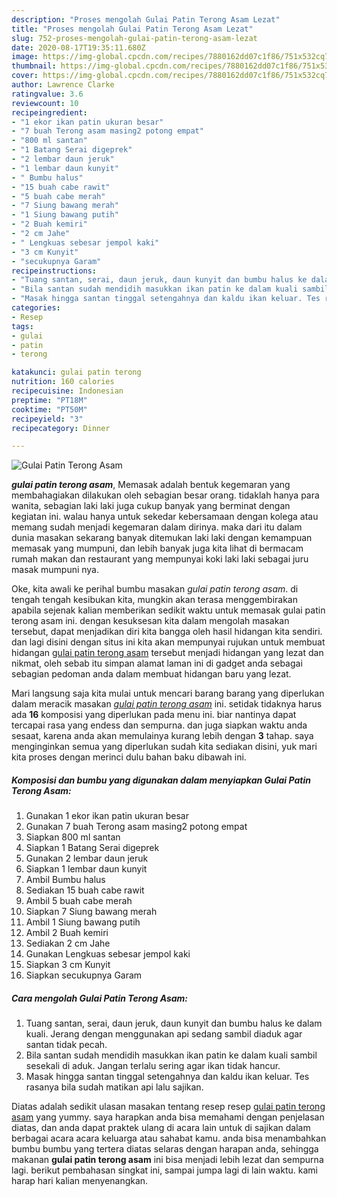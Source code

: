 ```yaml
---
description: "Proses mengolah Gulai Patin Terong Asam Lezat"
title: "Proses mengolah Gulai Patin Terong Asam Lezat"
slug: 752-proses-mengolah-gulai-patin-terong-asam-lezat
date: 2020-08-17T19:35:11.680Z
image: https://img-global.cpcdn.com/recipes/7880162dd07c1f86/751x532cq70/gulai-patin-terong-asam-foto-resep-utama.jpg
thumbnail: https://img-global.cpcdn.com/recipes/7880162dd07c1f86/751x532cq70/gulai-patin-terong-asam-foto-resep-utama.jpg
cover: https://img-global.cpcdn.com/recipes/7880162dd07c1f86/751x532cq70/gulai-patin-terong-asam-foto-resep-utama.jpg
author: Lawrence Clarke
ratingvalue: 3.6
reviewcount: 10
recipeingredient:
- "1 ekor ikan patin ukuran besar"
- "7 buah Terong asam masing2 potong empat"
- "800 ml santan"
- "1 Batang Serai digeprek"
- "2 lembar daun jeruk"
- "1 lembar daun kunyit"
- " Bumbu halus"
- "15 buah cabe rawit"
- "5 buah cabe merah"
- "7 Siung bawang merah"
- "1 Siung bawang putih"
- "2 Buah kemiri"
- "2 cm Jahe"
- " Lengkuas sebesar jempol kaki"
- "3 cm Kunyit"
- "secukupnya Garam"
recipeinstructions:
- "Tuang santan, serai, daun jeruk, daun kunyit dan bumbu halus ke dalam kuali. Jerang dengan menggunakan api sedang sambil diaduk agar santan tidak pecah."
- "Bila santan sudah mendidih masukkan ikan patin ke dalam kuali sambil sesekali di aduk. Jangan terlalu sering agar ikan tidak hancur."
- "Masak hingga santan tinggal setengahnya dan kaldu ikan keluar. Tes rasanya bila sudah matikan api lalu sajikan."
categories:
- Resep
tags:
- gulai
- patin
- terong

katakunci: gulai patin terong 
nutrition: 160 calories
recipecuisine: Indonesian
preptime: "PT18M"
cooktime: "PT50M"
recipeyield: "3"
recipecategory: Dinner

---
```



![Gulai Patin Terong Asam](https://img-global.cpcdn.com/recipes/7880162dd07c1f86/751x532cq70/gulai-patin-terong-asam-foto-resep-utama.jpg)

<b><i>gulai patin terong asam</i></b>, Memasak adalah bentuk kegemaran yang membahagiakan dilakukan oleh sebagian besar orang. tidaklah hanya para wanita, sebagian laki laki juga cukup banyak yang berminat dengan kegiatan ini. walau hanya untuk sekedar kebersamaan dengan kolega atau memang sudah menjadi kegemaran dalam dirinya. maka dari itu dalam dunia masakan sekarang banyak ditemukan laki laki dengan kemampuan memasak yang mumpuni, dan lebih banyak juga kita lihat di bermacam rumah makan dan restaurant yang mempunyai koki laki laki sebagai juru masak mumpuni nya.



Oke, kita awali ke perihal bumbu masakan <i>gulai patin terong asam</i>. di tengah tengah kesibukan kita, mungkin akan terasa menggembirakan apabila sejenak kalian memberikan sedikit waktu untuk memasak gulai patin terong asam ini. dengan kesuksesan kita dalam mengolah masakan tersebut, dapat menjadikan diri kita bangga oleh hasil hidangan kita sendiri. dan lagi disini dengan situs ini kita akan mempunyai rujukan untuk membuat hidangan <u>gulai patin terong asam</u> tersebut menjadi hidangan yang lezat dan nikmat, oleh sebab itu simpan alamat laman ini di gadget anda sebagai sebagian pedoman anda dalam membuat hidangan baru yang lezat.


Mari langsung saja kita mulai untuk mencari barang barang yang diperlukan dalam meracik masakan <u><i>gulai patin terong asam</i></u> ini. setidak tidaknya harus ada <b>16</b> komposisi yang diperlukan pada menu ini. biar nantinya dapat tercapai rasa yang endess dan sempurna. dan juga siapkan waktu anda sesaat, karena anda akan memulainya kurang lebih dengan <b>3</b> tahap. saya menginginkan semua yang diperlukan sudah kita sediakan disini, yuk mari kita proses dengan merinci dulu bahan baku dibawah ini.

<!--inarticleads1-->

##### Komposisi dan bumbu yang digunakan dalam menyiapkan Gulai Patin Terong Asam:

1. Gunakan 1 ekor ikan patin ukuran besar
1. Gunakan 7 buah Terong asam masing2 potong empat
1. Siapkan 800 ml santan
1. Siapkan 1 Batang Serai digeprek
1. Gunakan 2 lembar daun jeruk
1. Siapkan 1 lembar daun kunyit
1. Ambil  Bumbu halus
1. Sediakan 15 buah cabe rawit
1. Ambil 5 buah cabe merah
1. Siapkan 7 Siung bawang merah
1. Ambil 1 Siung bawang putih
1. Ambil 2 Buah kemiri
1. Sediakan 2 cm Jahe
1. Gunakan  Lengkuas sebesar jempol kaki
1. Siapkan 3 cm Kunyit
1. Siapkan secukupnya Garam




<!--inarticleads2-->

##### Cara mengolah Gulai Patin Terong Asam:

1. Tuang santan, serai, daun jeruk, daun kunyit dan bumbu halus ke dalam kuali. Jerang dengan menggunakan api sedang sambil diaduk agar santan tidak pecah.
1. Bila santan sudah mendidih masukkan ikan patin ke dalam kuali sambil sesekali di aduk. Jangan terlalu sering agar ikan tidak hancur.
1. Masak hingga santan tinggal setengahnya dan kaldu ikan keluar. Tes rasanya bila sudah matikan api lalu sajikan.




Diatas adalah sedikit ulasan masakan tentang resep resep <u>gulai patin terong asam</u> yang yummy. saya harapkan anda bisa memahami dengan penjelasan diatas, dan anda dapat praktek ulang di acara lain untuk di sajikan dalam berbagai acara acara keluarga atau sahabat kamu. anda bisa menambahkan bumbu bumbu yang tertera diatas selaras dengan harapan anda, sehingga makanan <b>gulai patin terong asam</b> ini bisa menjadi lebih lezat dan sempurna lagi. berikut pembahasan singkat ini, sampai jumpa lagi di lain waktu. kami harap hari kalian menyenangkan.
